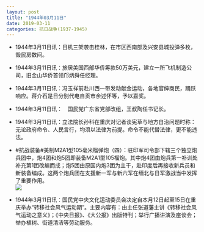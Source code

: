 ```yaml
---
layout: post
title: "1944年03月11日"
date: 2019-03-11
categories: 抗日战争(1937-1945)
---
```


<meta name="referrer" content="no-referrer" />

- 1944年3月11日讯：日机三架袭击桂林，在市区西南部及兴安县城投弹多枚，毁民房数间。 

- 1944年3月11日讯：旅居美国西部华侨筹款50万美元，建立一所飞机制造公司，旧金山华侨首领邝炳舜任经理。 

- 1944年3月11日讯：冯玉祥前赴川西一带发动献金运动，各地官绅商民，踊跃响应。蒋介石是日分别代电自贡市余述怀等，予以嘉奖。 

- 1944年3月11日讯：　国民党广东省党部改组，王叔陶任书记长。 

- 1944年3月11日讯：立法院长孙科在重庆对记者谈宪草与地方自治问题时称：无论政府命令、人民言行，均须以法律为前提。命令不能代替法律，更不能违法。 

- #抗战装备#美制M2A1型105毫米榴弹炮（四）：驻印军司令部下辖三个独立炮兵团中，炮4团和炮5团即装备M2A1型105榴炮。其中炮4团由炮兵第一补训处补充第1团改编而成；炮5团由原国内炮3团为主干，赴印度后再接收新兵员和新装备编成。这两个炮兵团在支援新一军与新六军在缅北与日军激战当中发挥了重要作用。 <br/><img src="https://wx1.sinaimg.cn/large/aca367d8ly1g0ymive5x1j207h1boq9i.jpg" />

- 1944年3月11日讯：国民党中央文化运动委员会决定自本月12日起至15日在重庆举办“转移社会风气运动期”。主要内容有：由主任张道藩主讲《转移社会风气运动之意义》；《中央日报》、《大公报》出版特刊；举行广播讲演及座谈会；举办植树、街道清洁等劳动服务。 

